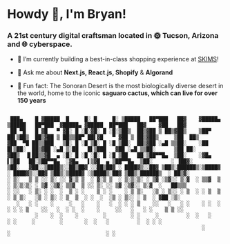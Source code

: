 <h1>Howdy 👋, I'm Bryan!</h1>
<h3>A 21st century digital craftsman located in 🌞 Tucson, Arizona and 🌐 cyberspace.</h3>

- 🚀 I’m currently building a best-in-class shopping experience at [SKIMS](https://skims.com/)!
  
- 💬 Ask me about **Next.js, React.js, Shopify** & **Algorand**

- 🌵 Fun fact: The Sonoran Desert is the most biologically diverse desert in the world, home to the iconic **saguaro cactus, which can live for over 150 years**

```

 ███▄    █ ▓█████  █     █░ █     █░ ▒█████   ██▀███   ██▓    ▓█████▄  ▒█████   ██▀███  ▓█████▄ ▓█████  ██▀███   ██▓    ▓██   ██▓
 ██ ▀█   █ ▓█   ▀ ▓█░ █ ░█░▓█░ █ ░█░▒██▒  ██▒▓██ ▒ ██▒▓██▒    ▒██▀ ██▌▒██▒  ██▒▓██ ▒ ██▒▒██▀ ██▌▓█   ▀ ▓██ ▒ ██▒▓██▒     ▒██  ██▒
▓██  ▀█ ██▒▒███   ▒█░ █ ░█ ▒█░ █ ░█ ▒██░  ██▒▓██ ░▄█ ▒▒██░    ░██   █▌▒██░  ██▒▓██ ░▄█ ▒░██   █▌▒███   ▓██ ░▄█ ▒▒██░      ▒██ ██░
▓██▒  ▐▌██▒▒▓█  ▄ ░█░ █ ░█ ░█░ █ ░█ ▒██   ██░▒██▀▀█▄  ▒██░    ░▓█▄   ▌▒██   ██░▒██▀▀█▄  ░▓█▄   ▌▒▓█  ▄ ▒██▀▀█▄  ▒██░      ░ ▐██▓░
▒██░   ▓██░░▒████▒░░██▒██▓ ░░██▒██▓ ░ ████▓▒░░██▓ ▒██▒░██████▒░▒████▓ ░ ████▓▒░░██▓ ▒██▒░▒████▓ ░▒████▒░██▓ ▒██▒░██████▒  ░ ██▒▓░
░ ▒░   ▒ ▒ ░░ ▒░ ░░ ▓░▒ ▒  ░ ▓░▒ ▒  ░ ▒░▒░▒░ ░ ▒▓ ░▒▓░░ ▒░▓  ░ ▒▒▓  ▒ ░ ▒░▒░▒░ ░ ▒▓ ░▒▓░ ▒▒▓  ▒ ░░ ▒░ ░░ ▒▓ ░▒▓░░ ▒░▓  ░   ██▒▒▒ 
░ ░░   ░ ▒░ ░ ░  ░  ▒ ░ ░    ▒ ░ ░    ░ ▒ ▒░   ░▒ ░ ▒░░ ░ ▒  ░ ░ ▒  ▒   ░ ▒ ▒░   ░▒ ░ ▒░ ░ ▒  ▒  ░ ░  ░  ░▒ ░ ▒░░ ░ ▒  ░ ▓██ ░▒░ 
   ░   ░ ░    ░     ░   ░    ░   ░  ░ ░ ░ ▒    ░░   ░   ░ ░    ░ ░  ░ ░ ░ ░ ▒    ░░   ░  ░ ░  ░    ░     ░░   ░   ░ ░    ▒ ▒ ░░  
         ░    ░  ░    ░        ░        ░ ░     ░         ░  ░   ░        ░ ░     ░        ░       ░  ░   ░         ░  ░ ░ ░     
                                                               ░                         ░                               ░ ░     
```

